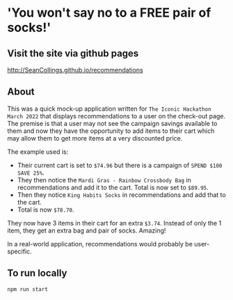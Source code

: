 # 'You won't say no to a FREE pair of socks!'

## Visit the site via github pages

http://SeanCollings.github.io/recommendations

## About

This was a quick mock-up application written for `The Iconic Hackathon March 2022` that displays recommendations to a user on the check-out page. The premise is that a user may not see the campaign savings available to them and now they have the opportunity to add items to their cart which may allow them to get more items at a very discounted price.

The example used is:

* Their current cart is set to `$74.96` but there is a campaign of `SPEND $100 SAVE 25%`.
* They then notice the `Mardi Gras - Rainbow Crossbody Bag` in recommendations and add it to the cart. Total is now set to `$89.95`.
* Then they notice `King Habits Socks` in recommendations and add that to the cart.
* Total is now `$78.70`.

They now have 3 items in their cart for an extra `$3.74`. Instead of only the 1 item, they get an extra bag and pair of socks. Amazing!

In a real-world application, recommendations would probably be user-specific.

## To run locally

```
npm run start
```
